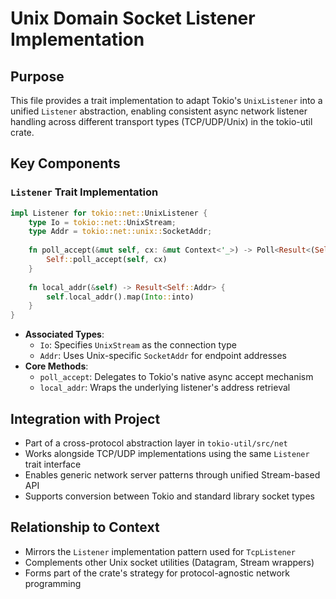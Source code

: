 # Unix Domain Socket Listener Implementation

## Purpose
This file provides a trait implementation to adapt Tokio's `UnixListener` into a unified `Listener` abstraction, enabling consistent async network listener handling across different transport types (TCP/UDP/Unix) in the tokio-util crate.

## Key Components

### `Listener` Trait Implementation
```rust
impl Listener for tokio::net::UnixListener {
    type Io = tokio::net::UnixStream;
    type Addr = tokio::net::unix::SocketAddr;
    
    fn poll_accept(&mut self, cx: &mut Context<'_>) -> Poll<Result<(Self::Io, Self::Addr)>> {
        Self::poll_accept(self, cx)
    }
    
    fn local_addr(&self) -> Result<Self::Addr> {
        self.local_addr().map(Into::into)
    }
}
```
- **Associated Types**:  
  - `Io`: Specifies `UnixStream` as the connection type
  - `Addr`: Uses Unix-specific `SocketAddr` for endpoint addresses
- **Core Methods**:  
  - `poll_accept`: Delegates to Tokio's native async accept mechanism
  - `local_addr`: Wraps the underlying listener's address retrieval

## Integration with Project
- Part of a cross-protocol abstraction layer in `tokio-util/src/net`
- Works alongside TCP/UDP implementations using the same `Listener` trait interface
- Enables generic network server patterns through unified Stream-based API
- Supports conversion between Tokio and standard library socket types

## Relationship to Context
- Mirrors the `Listener` implementation pattern used for `TcpListener`
- Complements other Unix socket utilities (Datagram, Stream wrappers)
- Forms part of the crate's strategy for protocol-agnostic network programming
